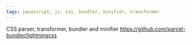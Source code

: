 ```yaml
---
tags: javascript, js, css, bundler, minifier, transformer
---
```

CSS parser, transformer, bundler and minifier
https://github.com/parcel-bundler/lightningcss